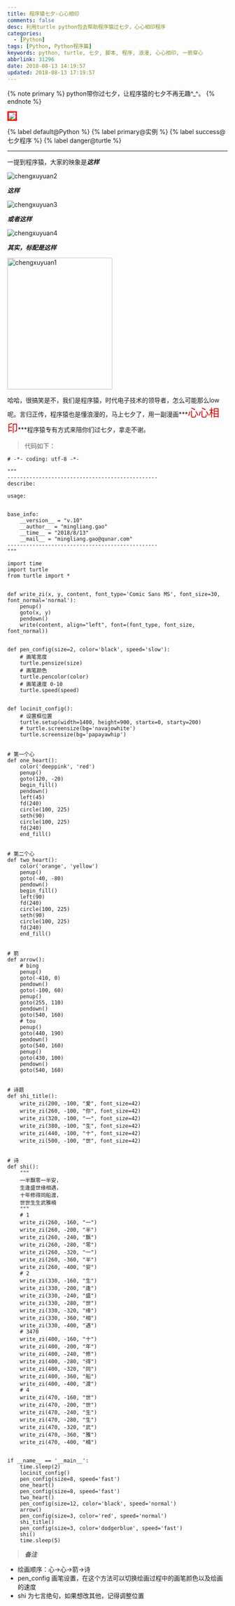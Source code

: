```yaml
---
title: 程序猿七夕-心心相印
comments: false
desc: 利用turtle python包去帮助程序猿过七夕，心心相印程序
categories:
  - [Python]
tags: [Python, Python程序篇]
keywords: python, turtle, 七夕, 脚本, 程序, 浪漫, 心心相印, 一箭穿心
abbrlink: 31296
date: 2018-08-13 14:19:57
updated: 2018-08-13 17:19:57
---
```


{% note primary %}
python带你过七夕，让程序猿的七夕不再无趣^_^。
{% endnote %}


<img src="/images/article_xinxinxiangying.gif" align=center style="border:3px solid red"/>
<!-- <img src="images/article_xinxinxiangying.png" style="border:3px solid red"/> -->

{% label default@Python %} {% label primary@实例 %} {% label success@七夕程序 %} {% label danger@turtle %}

<!--more-->
<hr />

一提到程序猿，大家的映象是***这样***

<img src="chengxuyuan2.jpg" alt="chengxuyuan2" align=center/>

***这样***

<img src="chengxuyuan3.gif" alt="chengxuyuan3" align=center/>

***或者这样***

<img src="chengxuyuan4.jpg" alt="chengxuyuan4" align=center/>

***其实，标配是这样***

<img src="chengxuyuan1.png" width = "240" height = "300" alt="chengxuyuan1" align=center/>

哈哈，很搞笑是不，我们是程序猿，时代电子技术的领导者，怎么可能那么low呢。言归正传，程序猿也是懂浪漫的，马上七夕了，用一副漫画***<font color="#dd0000" size="5">心心相印</font>***程序猿专有方式来陪你们过七夕，拿走不谢。

> 代码如下：

```
# -*- coding: utf-8 -*-

"""
------------------------------------------------
describe:

usage:


base_info:
    __version__ = "v.10"
    __author__ = "mingliang.gao"
    __time__ = "2018/8/13"
    __mail__ = "mingliang.gao@qunar.com"
------------------------------------------------
"""

import time
import turtle
from turtle import *


def write_zi(x, y, content, font_type='Comic Sans MS', font_size=30, font_normal='normal'):
    penup()
    goto(x, y)
    pendown()
    write(content, align="left", font=(font_type, font_size, font_normal))


def pen_config(size=2, color='black', speed='slow'):
    # 画笔宽度
    turtle.pensize(size)
    # 画笔颜色
    turtle.pencolor(color)
    # 画笔速度 0-10
    turtle.speed(speed)


def locinit_config():
    # 设置框位置
    turtle.setup(width=1400, height=900, startx=0, starty=200)
    # turtle.screensize(bg='navajowhite')
    turtle.screensize(bg='papayawhip')


# 第一个心
def one_heart():
    color('deeppink', 'red')
    penup()
    goto(120, -20)
    begin_fill()
    pendown()
    left(45)
    fd(240)
    circle(100, 225)
    seth(90)
    circle(100, 225)
    fd(240)
    end_fill()


# 第二个心
def two_heart():
    color('orange', 'yellow')
    penup()
    goto(-40, -80)
    pendown()
    begin_fill()
    left(90)
    fd(240)
    circle(100, 225)
    seth(90)
    circle(100, 225)
    fd(240)
    end_fill()


# 箭
def arrow():
    # bing
    penup()
    goto(-410, 0)
    pendown()
    goto(-100, 60)
    penup()
    goto(255, 110)
    pendown()
    goto(540, 160)
    # tou
    penup()
    goto(440, 190)
    pendown()
    goto(540, 160)
    penup()
    goto(430, 100)
    pendown()
    goto(540, 160)


# 诗题
def shi_title():
    write_zi(200, -100, "爱", font_size=42)
    write_zi(260, -100, "你", font_size=42)
    write_zi(320, -100, "一", font_size=42)
    write_zi(380, -100, "生", font_size=42)
    write_zi(440, -100, "十", font_size=42)
    write_zi(500, -100, "世", font_size=42)


# 诗
def shi():
    """
    一半飘零一半安，
    生逢盛世缘相遇，
    十年修得同船渡，
    世世生生武雅楠
    """
    # 1
    write_zi(260, -160, "一")
    write_zi(260, -200, "半")
    write_zi(260, -240, "飘")
    write_zi(260, -280, "零")
    write_zi(260, -320, "一")
    write_zi(260, -360, "半")
    write_zi(260, -400, "安")
    # 2
    write_zi(330, -160, "生")
    write_zi(330, -200, "逢")
    write_zi(330, -240, "盛")
    write_zi(330, -280, "世")
    write_zi(330, -320, "缘")
    write_zi(330, -360, "相")
    write_zi(330, -400, "遇")
    # 3470
    write_zi(400, -160, "十")
    write_zi(400, -200, "年")
    write_zi(400, -240, "修")
    write_zi(400, -280, "得")
    write_zi(400, -320, "同")
    write_zi(400, -360, "船")
    write_zi(400, -400, "渡")
    # 4
    write_zi(470, -160, "世")
    write_zi(470, -200, "世")
    write_zi(470, -240, "生")
    write_zi(470, -280, "生")
    write_zi(470, -320, "武")
    write_zi(470, -360, "雅")
    write_zi(470, -400, "楠")


if __name__ == '__main__':
    time.sleep(2)
    locinit_config()
    pen_config(size=8, speed='fast')
    one_heart()
    pen_config(size=8, speed='fast')
    two_heart()
    pen_config(size=12, color='black', speed='normal')
    arrow()
    pen_config(size=3, color='red', speed='normal')
    shi_title()
    pen_config(size=3, color='dodgerblue', speed='fast')
    shi()
    time.sleep(5)
```

> ***备注***

- 绘画顺序：心->心->箭->诗
- pen_config 画笔设置，在这个方法可以切换绘画过程中的画笔颜色以及绘画的速度
- shi 为七言绝句，如果想改其他，记得调整位置
